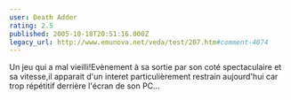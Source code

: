 ```yaml
---
user: Death Adder
rating: 2.5
published: 2005-10-18T20:51:16.000Z
legacy_url: http://www.emunova.net/veda/test/207.htm#comment-4074
---
```

Un jeu qui a mal vieilli!Evènement à sa sortie par son coté spectaculaire et sa vitesse,il apparait d'un interet particulièrement restrain aujourd'hui car trop répétitif derrière l'écran de son PC...